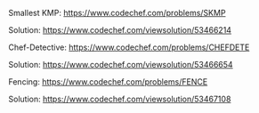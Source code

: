 Smallest KMP: 
  https://www.codechef.com/problems/SKMP
  
  Solution: 
  https://www.codechef.com/viewsolution/53466214
  
Chef-Detective:
  https://www.codechef.com/problems/CHEFDETE
  
  Solution:
  https://www.codechef.com/viewsolution/53466654

Fencing: 
  https://www.codechef.com/problems/FENCE
  
  Solution: 
  https://www.codechef.com/viewsolution/53467108
